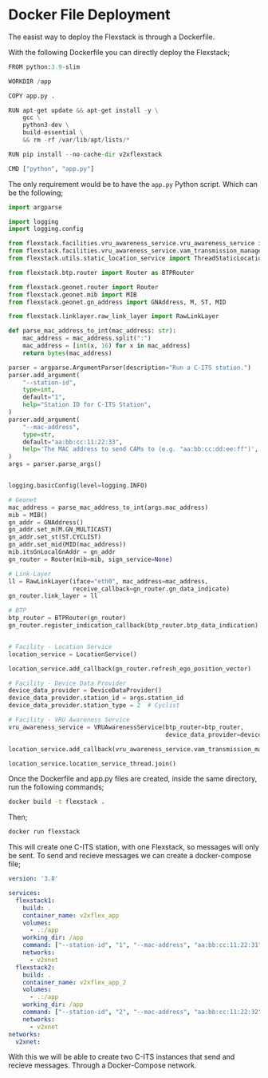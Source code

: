 # Docker File Deployment

The easist way to deploy the Flexstack is through a Dockerfile.

With the following Dockerfile you can directly deploy the Flexstack;

```py
FROM python:3.9-slim

WORKDIR /app

COPY app.py .

RUN apt-get update && apt-get install -y \
    gcc \
    python3-dev \
    build-essential \
    && rm -rf /var/lib/apt/lists/*

RUN pip install --no-cache-dir v2xflexstack

CMD ["python", "app.py"]
```

The only requirement would be to have the `app.py` Python script. Which can be the following;

```py
import argparse

import logging
import logging.config

from flexstack.facilities.vru_awareness_service.vru_awareness_service import VRUAwarenessService
from flexstack.facilities.vru_awareness_service.vam_transmission_management import DeviceDataProvider
from flexstack.utils.static_location_service import ThreadStaticLocationService as LocationService

from flexstack.btp.router import Router as BTPRouter

from flexstack.geonet.router import Router
from flexstack.geonet.mib import MIB
from flexstack.geonet.gn_address import GNAddress, M, ST, MID

from flexstack.linklayer.raw_link_layer import RawLinkLayer

def parse_mac_address_to_int(mac_address: str):
    mac_address = mac_address.split(":")
    mac_address = [int(x, 16) for x in mac_address]
    return bytes(mac_address)

parser = argparse.ArgumentParser(description="Run a C-ITS station.")
parser.add_argument(
    "--station-id",
    type=int,
    default="1",
    help="Station ID for C-ITS Station",
)
parser.add_argument(
    "--mac-address",
    type=str,
    default="aa:bb:cc:11:22:33",
    help='The MAC address to send CAMs to (e.g. "aa:bb:cc:dd:ee:ff")',
)
args = parser.parse_args()


logging.basicConfig(level=logging.INFO)

# Geonet
mac_address = parse_mac_address_to_int(args.mac_address)
mib = MIB()
gn_addr = GNAddress()
gn_addr.set_m(M.GN_MULTICAST)
gn_addr.set_st(ST.CYCLIST)
gn_addr.set_mid(MID(mac_address))
mib.itsGnLocalGnAddr = gn_addr
gn_router = Router(mib=mib, sign_service=None)

# Link-Layer
ll = RawLinkLayer(iface="eth0", mac_address=mac_address,
                  receive_callback=gn_router.gn_data_indicate)
gn_router.link_layer = ll

# BTP
btp_router = BTPRouter(gn_router)
gn_router.register_indication_callback(btp_router.btp_data_indication)


# Facility - Location Service
location_service = LocationService()

location_service.add_callback(gn_router.refresh_ego_position_vector)

# Facility - Device Data Provider
device_data_provider = DeviceDataProvider()
device_data_provider.station_id = args.station_id
device_data_provider.station_type = 2  # Cyclist

# Facility - VRU Awareness Service
vru_awareness_service = VRUAwarenessService(btp_router=btp_router,
                                            device_data_provider=device_data_provider)

location_service.add_callback(vru_awareness_service.vam_transmission_management.location_service_callback)

location_service.location_service_thread.join()
```

Once the Dockerfile and app.py files are created, inside the same directory, run the following commands; 

```bash
docker build -t flexstack .
```

Then;

```bash
docker run flexstack
```

This will create one C-ITS station, with one Flexstack, so messages will only be sent. To send and recieve messages we can create a docker-compose file;

```yaml
version: '3.8'

services:
  flexstack1:
    build: .
    container_name: v2xflex_app
    volumes:
      - .:/app
    working_dir: /app
    command: ["--station-id", "1", "--mac-address", "aa:bb:cc:11:22:31"]
    networks:
      - v2xnet
  flexstack2:
    build: .
    container_name: v2xflex_app_2
    volumes:
      - .:/app
    working_dir: /app
    command: ["--station-id", "2", "--mac-address", "aa:bb:cc:11:22:32"]
    networks:
      - v2xnet
networks:
  v2xnet:
```

With this we will be able to create two C-ITS instances that send and recieve messages. Through a Docker-Compose network.


